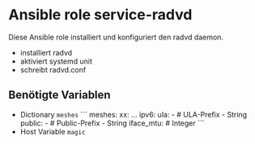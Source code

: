 # Ansible role service-radvd

Diese Ansible role installiert und konfiguriert den radvd daemon.

- installiert radvd
- aktiviert systemd unit
- schreibt radvd.conf

## Benötigte Variablen

- Dictionary `meshes`
´´´
meshes:
  xx:
...
    ipv6:
      ula:
        - # ULA-Prefix - String
      public:
        - # Public-Prefix - String
    iface_mtu: # Integer
´´´
- Host Variable `magic`
